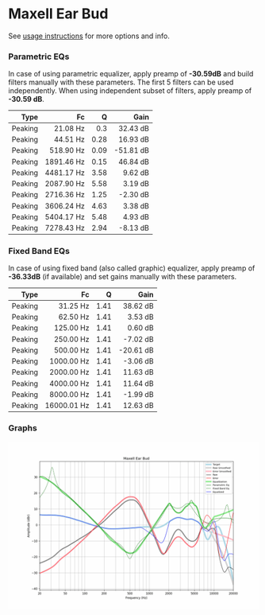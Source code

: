 # Maxell Ear Bud
See [usage instructions](https://github.com/jaakkopasanen/AutoEq#usage) for more options and info.

### Parametric EQs
In case of using parametric equalizer, apply preamp of **-30.59dB** and build filters manually
with these parameters. The first 5 filters can be used independently.
When using independent subset of filters, apply preamp of **-30.59 dB**.

| Type    | Fc         |    Q | Gain      |
|--------:|-----------:|-----:|----------:|
| Peaking | 21.08 Hz   | 0.3  | 32.43 dB  |
| Peaking | 44.51 Hz   | 0.28 | 16.93 dB  |
| Peaking | 518.90 Hz  | 0.09 | -51.81 dB |
| Peaking | 1891.46 Hz | 0.15 | 46.84 dB  |
| Peaking | 4481.17 Hz | 3.58 | 9.62 dB   |
| Peaking | 2087.90 Hz | 5.58 | 3.19 dB   |
| Peaking | 2716.36 Hz | 1.25 | -2.30 dB  |
| Peaking | 3606.24 Hz | 4.63 | 3.38 dB   |
| Peaking | 5404.17 Hz | 5.48 | 4.93 dB   |
| Peaking | 7278.43 Hz | 2.94 | -8.13 dB  |

### Fixed Band EQs
In case of using fixed band (also called graphic) equalizer, apply preamp of **-36.33dB**
(if available) and set gains manually with these parameters.

| Type    | Fc          |    Q | Gain      |
|--------:|------------:|-----:|----------:|
| Peaking | 31.25 Hz    | 1.41 | 38.62 dB  |
| Peaking | 62.50 Hz    | 1.41 | 3.53 dB   |
| Peaking | 125.00 Hz   | 1.41 | 0.60 dB   |
| Peaking | 250.00 Hz   | 1.41 | -7.02 dB  |
| Peaking | 500.00 Hz   | 1.41 | -20.61 dB |
| Peaking | 1000.00 Hz  | 1.41 | -3.06 dB  |
| Peaking | 2000.00 Hz  | 1.41 | 11.63 dB  |
| Peaking | 4000.00 Hz  | 1.41 | 11.64 dB  |
| Peaking | 8000.00 Hz  | 1.41 | -1.99 dB  |
| Peaking | 16000.01 Hz | 1.41 | 12.63 dB  |

### Graphs
![](./Maxell%20Ear%20Bud.png)